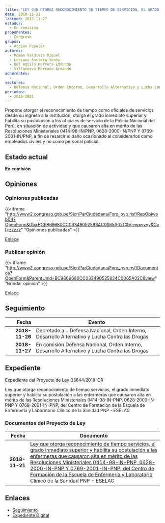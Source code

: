 ```yaml
---
title: "LEY QUE OTORGA RECONOCIMIENTO DE TIEMPO DE SERVICIOS, EL GRADO INMEDIATO SUPERIOR Y HABILITA SU POSTULACIÓN A LAS ENFERMERAS QUE CAUSARON ALTA EN MÉRITO DE LAS RESOLUCIONES MINISTERIALES 0414-98-IN/PNP, 0628-2000-IN/PNP Y 0769-2011-IN/PNP DEL CENTRO DE FORMACIÓN DE LA ESCUELA DE ENFERMERÍA Y LABOTRATORIO CLÍNICO DE LA SANIDAD PNP-ESELAC"
date: 2018-11-21
lastmod: 2018-11-27
estados: 
  - En comisión
proponentes: 
  - Congreso
grupos: 
  - Acción Popular
autores: 
  - Román Valdivia Miguel
  - Lescano Ancieta Yonhy
  - Del Águila Herrera Edmundo
  - Villanueva Mercado Armando
adherentes: 
  - 
sectores: 
  - Defensa Nacional, Orden Interno, Desarrollo Alternativo y Lucha Contra las Drogas
periodos: 
  - 2016-2021
---
```


Propone otorgar el reconocimiento de tiempo como oficiales de servicios desde su ingreso a la institución, otorga el grado inmediato superior y habilita su postulación a los oficiales de servicio de la Policía Nacional del Perú, en situación de actividad y que causaron alta en mérito de las Resoluciones Ministeriales 0414-98-IN/PNP, 0628-2000-IN/PNP Y 0769-2001-IN/PNP, a fin de resarcir el daño ocasionado al considerarlos como empleados civiles y no como personal policial.


## Estado actual

**En comisión**

## Opiniones

### Opiniones publicadas

{{<iframe "http://www2.congreso.gob.pe/Sicr/ParCiudadana/Foro_pvp.nsf/RepOpiweb04?OpenForm&Db=BC9869680CC033490525834C0065A02C&View=yyyy&Col=zzzzz" "Opiniones publicadas" >}}

[Enlace](http://www2.congreso.gob.pe/Sicr/ParCiudadana/Foro_pvp.nsf/RepOpiweb04?OpenForm&Db=BC9869680CC033490525834C0065A02C&View=yyyy&Col=zzzzz)
### Publicar opinión

{{< iframe "http://www2.congreso.gob.pe/Sicr/ParCiudadana/Foro_pvp.nsf/Documentos?OpenForm&ParentUnid=BC9869680CC033490525834C0065A02C&view" "Brindar opinión" >}}

[Enlace](http://www2.congreso.gob.pe/Sicr/ParCiudadana/Foro_pvp.nsf/Documentos?OpenForm&ParentUnid=BC9869680CC033490525834C0065A02C&view)

## Seguimiento

| Fecha | Evento |
|------:|--------|
| **2018-11-26** | Decretado a... Defensa Nacional, Orden Interno, Desarrollo Alternativo y Lucha Contra las Drogas|
| **2018-11-27** | En comisión Defensa Nacional, Orden Interno, Desarrollo Alternativo y Lucha Contra las Drogas|


## Expediente

Expediente del Proyecto de Ley 03644/2018-CR

Ley que otorga reconocimiento de tiempo servicios, el grado inmediato superior y habilita su postulación a las enfermeras que causaron alta en mérito de las Resoluciones Ministeriales 0414-98-IN-PNP, 0628-2000-IN-PNP Y 0769-2001-IN-PNP, del Centro de Formación de la Escuela de Enfermería y Laboratorio Clínico de la Sanidad PNP - ESELAC


### Documentos del Proyecto de Ley

| Fecha | Documento |
|------:|--------|
| **2018-11-21** | [Ley que otorga reconocimiento de tiempo servicios, el grado inmediato superior y habilita su postulación a las enfermeras que causaron alta en mérito de las Resoluciones Ministeriales 0414-98-IN-PNP, 0628-2000-IN-PNP Y 0769-2001-IN-PNP, del Centro de Formación de la Escuela de Enfermería y Laboratorio Clínico de la Sanidad PNP - ESELAC](http://www.leyes.congreso.gob.pe/Documentos/2016_2021/Proyectos_de_Ley_y_de_Resoluciones_Legislativas/PL0364420181121..pdf) |

## Enlaces 

- [Seguimiento](http://www2.congreso.gob.pe/Sicr/TraDocEstProc/CLProLey2016.nsf/f7fff46988ca05b1052578e100829cc7/90a0e127726d8f230525834c007f4412?OpenDocument)
- [Expediente Digital](http://www2.congreso.gob.pe/Sicr/TraDocEstProc/CLProLey2016.nsf/f7fff46988ca05b1052578e100829cc7/90a0e127726d8f230525834c007f4412?OpenDocument&Click=05257FB7005EB655.eb71d0cf91d8294e05256cdf006b5706/$Body/0.1C6C)
